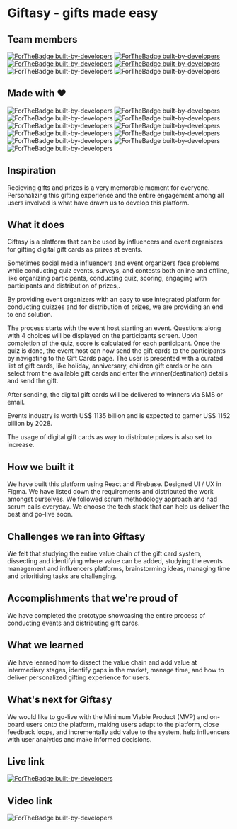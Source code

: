 # Giftasy - gifts made easy

## Team members

[![ForTheBadge built-by-developers](https://img.shields.io/badge/-Naveen%20Saharan-orange?style=for-the-badge)](https://github.com/nvnsaharan)
<space><space>
[![ForTheBadge built-by-developers](https://img.shields.io/badge/-Nishat-ff69b4?style=for-the-badge)](https://github.com/NishatAMS)
<space><space>
[![ForTheBadge built-by-developers](https://img.shields.io/badge/-Ayush-yellow?style=for-the-badge)](https://github.com/Ayushgup85)
<space><space>
[![ForTheBadge built-by-developers](https://img.shields.io/badge/-Manoj%20Saharan-green?style=for-the-badge)](https://github.com/manojxk)
<space><space>
![ForTheBadge built-by-developers](https://img.shields.io/badge/-RT%20Rao-blue?style=for-the-badge)
<space><space>
![ForTheBadge built-by-developers](https://img.shields.io/badge/-Swanand%20Apte-pink?style=for-the-badge)
<space><space>

## Made with :heart:

![ForTheBadge built-by-developers](https://img.shields.io/badge/React-20232A?style=for-the-badge&logo=react&logoColor=61DAFB)<space><space>
![ForTheBadge built-by-developers](https://img.shields.io/badge/Material--UI-0081CB?style=for-the-badge&logo=material-ui&logoColor=white)
<space><space>
![ForTheBadge built-by-developers](https://img.shields.io/badge/React_Router-CA4245?style=for-the-badge&logo=react-router&logoColor=white)
<space><space>
![ForTheBadge built-by-developers](https://img.shields.io/badge/firebase-ffca28?style=for-the-badge&logo=firebase&logoColor=black)
<space><space>
![ForTheBadge built-by-developers](https://img.shields.io/badge/Netlify-00C7B7?style=for-the-badge&logo=netlify&logoColor=white)
<space><space>
![ForTheBadge built-by-developers](https://img.shields.io/badge/Figma-F24E1E?style=for-the-badge&logo=figma&logoColor=white)
<space><space>
![ForTheBadge built-by-developers](https://img.shields.io/badge/CSS3-1572B6?style=for-the-badge&logo=css3&logoColor=white)
<space><space>
![ForTheBadge built-by-developers](https://img.shields.io/badge/JavaScript-323330?style=for-the-badge&logo=javascript&logoColor=F7DF1E)
<space><space>
![ForTheBadge built-by-developers](https://img.shields.io/badge/npm-CB3837?style=for-the-badge&logo=npm&logoColor=white)
<space><space>
![ForTheBadge built-by-developers](https://img.shields.io/badge/Git-F05032?style=for-the-badge&logo=git&logoColor=white)
<space><space>
![ForTheBadge built-by-developers](https://img.shields.io/badge/Visual_Studio_Code-0078D4?style=for-the-badge&logo=visual%20studio%20code&logoColor=white)
## Inspiration

Recieving gifts and prizes is a very memorable moment for everyone. Personalizing this gifting experience and the entire engagement among all users involved is what have drawn us to develop this platform.

## What it does


Giftasy is a platform that can be used by influencers and event organisers for  gifting digital gift cards as prizes at events.

Sometimes social media influencers and event organizers face problems while conducting quiz events, surveys, and contests both online and offline, like organizing participants, conducting quiz, scoring, engaging with participants and distribution of prizes,.

By providing event organizers with an easy to use integrated platform for conducting quizzes and for distribution of prizes, we are providing an end to end solution.

The process starts with the event host starting an event. Questions along with 4 choices will be displayed on the participants screen. Upon completion of the quiz, score is calculated for each participant. Once the quiz is done, the event host can now send the gift cards to the participants by navigating to the Gift Cards page. The user is presented with a curated list of gift cards, like holiday, anniversary, children gift cards or he can select from the available gift cards and enter the winner(destination) details and send the gift.

After sending, the digital gift cards will be delivered to winners via SMS or email.

Events industry is worth US$ 1135 billion and is expected to garner US$ 1152 billion by 2028.

The usage of digital gift cards as way to distribute prizes is also set to increase.

## How we built it

We have built this platform using React and Firebase. Designed UI / UX in Figma.
We have listed down the requirements and distributed the work amongst ourselves. We followed scrum methodology approach and had scrum calls everyday. We choose the tech stack that can help us deliver the best and go-live soon.


## Challenges we ran into Giftasy

We felt that studying the entire value chain of the gift card system, dissecting and identifying where value can be added, studying the events management and influencers platforms, brainstorming ideas, managing time and prioritising tasks are challenging. 



## Accomplishments that we're proud of


We have completed the prototype showcasing the entire process of conducting events and distributing gift cards.


## What we learned

We have learned how to dissect the value chain and add value at intermediary stages, identify gaps in the market, manage time, and how to deliver personalized gifting experience for users.


## What's next for Giftasy



We would like to go-live with the Minimum Viable Product (MVP) and on-board users onto the platform, making users adapt to the platform, close feedback loops, and incrementally add value to the system, help influencers with user analytics and make informed decisions.
  
## Live link

[![ForTheBadge built-by-developers](https://img.shields.io/badge/-Live%20Demo-white?style=for-the-badge)](https://easygifts.netlify.app)

## Video link

![ForTheBadge built-by-developers](https://img.shields.io/badge/YouTube-FF0000?style=for-the-badge&logo=youtube&logoColor=white)
